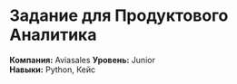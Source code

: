 # Задание для Продуктового Аналитика
**Компания:** Aviasales
**Уровень:** Junior       
**Навыки:** Python, Кейс	

